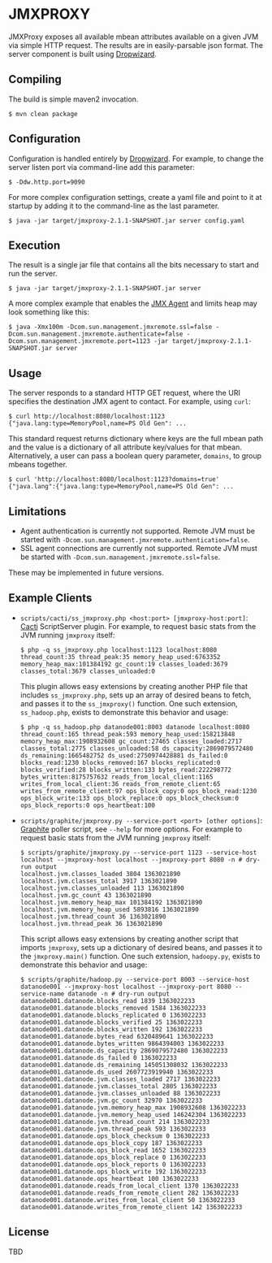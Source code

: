 JMXPROXY
========

JMXProxy exposes all available mbean attributes available on a given JVM via simple HTTP request.  The results are in easily-parsable json format.  The server component is built using [Dropwizard](http://dropwizard.codahale.com/).


Compiling
---------

The build is simple maven2 invocation.

    $ mvn clean package


Configuration
-------------

Configuration is handled entirely by [Dropwizard](http://dropwizard.codahale.com/manual/core/#configuration-defaults).  For example, to change the server listen port via command-line add this parameter:

    $ -Ddw.http.port=9090

For more complex configuration settings, create a yaml file and point to it at startup by adding it to the command-line as the last parameter.

    $ java -jar target/jmxproxy-2.1.1-SNAPSHOT.jar server config.yaml


Execution
---------

The result is a single jar file that contains all the bits necessary to start and run the server.

    $ java -jar target/jmxproxy-2.1.1-SNAPSHOT.jar server

A more complex example that enables the [JMX Agent](http://docs.oracle.com/javase/7/docs/technotes/guides/management/agent.html) and limits heap may look something like this:

    $ java -Xmx100m -Dcom.sun.management.jmxremote.ssl=false -Dcom.sun.management.jmxremote.authenticate=false -Dcom.sun.management.jmxremote.port=1123 -jar target/jmxproxy-2.1.1-SNAPSHOT.jar server


Usage
-----

The server responds to a standard HTTP GET request, where the URI specifies the destination JMX agent to contact.  For example, using `curl`:

    $ curl http://localhost:8080/localhost:1123
    {"java.lang:type=MemoryPool,name=PS Old Gen": ...

This standard request returns dictionary where keys are the full mbean path and the value is a dictionary of all attribute key/values for that mbean.  Alternatively, a user can pass a boolean query parameter, `domains`, to group mbeans together.

    $ curl 'http://localhost:8080/localhost:1123?domains=true'
    {"java.lang":{"java.lang:type=MemoryPool,name=PS Old Gen": ...


Limitations
-----------

* Agent authentication is currently not supported.  Remote JVM must be started with `-Dcom.sun.management.jmxremote.authentication=false`.
* SSL agent connections are currently not supported.  Remote JVM must be started with `-Dcom.sun.management.jmxremote.ssl=false`.

These may be implemented in future versions.


Example Clients
---------------

*   `scripts/cacti/ss_jmxproxy.php <host:port> [jmxproxy-host:port]`:  
    [Cacti](http://www.cacti.net) ScriptServer plugin.  For example, to request basic stats from the JVM running `jmxproxy` itself:

        $ php -q ss_jmxproxy.php localhost:1123 localhost:8080
        thread_count:35 thread_peak:35 memory_heap_used:6763352 memory_heap_max:101384192 gc_count:19 classes_loaded:3679 classes_total:3679 classes_unloaded:0

    This plugin allows easy extensions by creating another PHP file that includes `ss_jmxproxy.php`, sets up an array of desired beans to fetch, and passes it to the `ss_jmxproxy()` function.  One such extension, `ss_hadoop.php`, exists to demonstrate this behavior and usage:

        $ php -q ss_hadoop.php datanode001:8003 datanode localhost:8080
        thread_count:165 thread_peak:593 memory_heap_used:158213848 memory_heap_max:1908932608 gc_count:27465 classes_loaded:2717 classes_total:2775 classes_unloaded:58 ds_capacity:2869079572480 ds_remaining:1665482752 ds_used:2750974428881 ds_failed:0 blocks_read:1230 blocks_removed:167 blocks_replicated:0 blocks_verified:28 blocks_written:133 bytes_read:222298772 bytes_written:8175757632 reads_from_local_client:1165 writes_from_local_client:36 reads_from_remote_client:65 writes_from_remote_client:97 ops_block_copy:0 ops_block_read:1230 ops_block_write:133 ops_block_replace:0 ops_block_checksum:0 ops_block_reports:0 ops_heartbeat:100

*   `scripts/graphite/jmxproxy.py --service-port <port> [other options]`:  
    [Graphite](http://graphite.wikidot.com) poller script, see `--help` for more options.  For example to request basic stats from the JVM running `jmxproxy` itself:

        $ scripts/graphite/jmxproxy.py --service-port 1123 --service-host localhost --jmxproxy-host localhost --jmxproxy-port 8080 -n # dry-run output
        localhost.jvm.classes_loaded 3804 1363021890
        localhost.jvm.classes_total 3917 1363021890
        localhost.jvm.classes_unloaded 113 1363021890
        localhost.jvm.gc_count 43 1363021890
        localhost.jvm.memory_heap_max 101384192 1363021890
        localhost.jvm.memory_heap_used 5893816 1363021890
        localhost.jvm.thread_count 36 1363021890
        localhost.jvm.thread_peak 36 1363021890

    This script allows easy extensions by creating another script that imports `jmxproxy`, sets up a dictionary of desired beans, and passes it to the `jmxproxy.main()` function.  One such extension, `hadoopy.py`, exists to demonstrate this behavior and usage:

        $ scripts/graphite/hadoop.py --service-port 8003 --service-host datanode001 --jmxproxy-host localhost --jmxproxy-port 8080 --service-name datanode -n # dry-run output
        datanode001.datanode.blocks_read 1839 1363022233
        datanode001.datanode.blocks_removed 1584 1363022233
        datanode001.datanode.blocks_replicated 0 1363022233
        datanode001.datanode.blocks_verified 25 1363022233
        datanode001.datanode.blocks_written 192 1363022233
        datanode001.datanode.bytes_read 6320489641 1363022233
        datanode001.datanode.bytes_written 9864394003 1363022233
        datanode001.datanode.ds_capacity 2869079572480 1363022233
        datanode001.datanode.ds_failed 0 1363022233
        datanode001.datanode.ds_remaining 145051308032 1363022233
        datanode001.datanode.ds_used 2607723919940 1363022233
        datanode001.datanode.jvm.classes_loaded 2717 1363022233
        datanode001.datanode.jvm.classes_total 2805 1363022233
        datanode001.datanode.jvm.classes_unloaded 88 1363022233
        datanode001.datanode.jvm.gc_count 32970 1363022233
        datanode001.datanode.jvm.memory_heap_max 1908932608 1363022233
        datanode001.datanode.jvm.memory_heap_used 146242304 1363022233
        datanode001.datanode.jvm.thread_count 214 1363022233
        datanode001.datanode.jvm.thread_peak 593 1363022233
        datanode001.datanode.ops_block_checksum 0 1363022233
        datanode001.datanode.ops_block_copy 187 1363022233
        datanode001.datanode.ops_block_read 1652 1363022233
        datanode001.datanode.ops_block_replace 0 1363022233
        datanode001.datanode.ops_block_reports 0 1363022233
        datanode001.datanode.ops_block_write 192 1363022233
        datanode001.datanode.ops_heartbeat 100 1363022233
        datanode001.datanode.reads_from_local_client 1370 1363022233
        datanode001.datanode.reads_from_remote_client 282 1363022233
        datanode001.datanode.writes_from_local_client 50 1363022233
        datanode001.datanode.writes_from_remote_client 142 1363022233


License
-------
TBD
